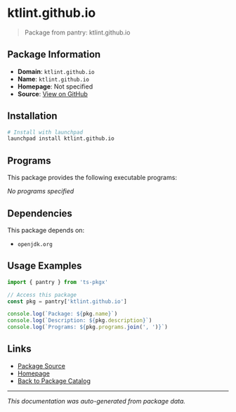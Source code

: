 # ktlint.github.io

> Package from pantry: ktlint.github.io

## Package Information

- **Domain**: `ktlint.github.io`
- **Name**: `ktlint.github.io`
- **Homepage**: Not specified
- **Source**: [View on GitHub](https://github.com/pkgxdev/pantry/tree/main/projects/ktlint.github.io/package.yml)

## Installation

```bash
# Install with launchpad
launchpad install ktlint.github.io
```

## Programs

This package provides the following executable programs:

*No programs specified*

## Dependencies

This package depends on:

- `openjdk.org`

## Usage Examples

```typescript
import { pantry } from 'ts-pkgx'

// Access this package
const pkg = pantry['ktlint.github.io']

console.log(`Package: ${pkg.name}`)
console.log(`Description: ${pkg.description}`)
console.log(`Programs: ${pkg.programs.join(', ')}`)
```

## Links

- [Package Source](https://github.com/pkgxdev/pantry/tree/main/projects/ktlint.github.io/package.yml)
- [Homepage](#)
- [Back to Package Catalog](../../package-catalog.md)

---

*This documentation was auto-generated from package data.*
